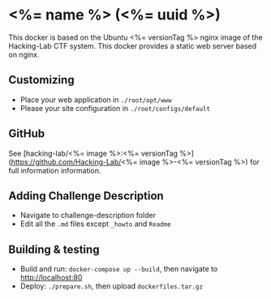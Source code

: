 # <%= name %> (<%= uuid %>)
This docker is based on the Ubuntu <%= versionTag %> nginx image of the Hacking-Lab CTF system.
This docker provides a static web server based on nginx.

## Customizing
- Place your web application in `./root/opt/www`
- Please your site configuration in `./root/configs/default`

## GitHub
See [hacking-lab/<%= image %>:<%= versionTag  %>](https://github.com/Hacking-Lab/<%= image %>-<%= versionTag  %>) for full information information.

## Adding Challenge Description
- Navigate to challenge-description folder
- Edit all the `.md` files except `_howto` and `Readme` 

## Building & testing
- Build and run: `docker-compose up --build`, then navigate to [http://localhost:80](http://localhost:80)
- Deploy: `./prepare.sh`, then upload `dockerfiles.tar.gz`
